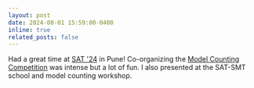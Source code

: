 ```yaml
---
layout: post
date: 2024-08-01 15:59:00-0400
inline: true
related_posts: false
---
```


Had a great time at [SAT '24](https://i-cav.org/2024/) in Pune! Co-organizing the [Model Counting Competition](https://mccompetition.org/2024/mc_description) was intense but a lot of fun. I also presented at the SAT-SMT school and model counting workshop.
